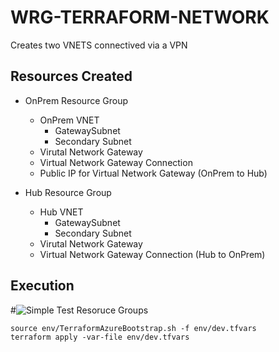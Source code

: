 # WRG-TERRAFORM-NETWORK

Creates two VNETS connectived via a VPN

## Resources Created
- OnPrem Resource Group
    - OnPrem VNET
        - GatewaySubnet
        - Secondary Subnet
    - Virutal Network Gateway
    - Virtual Network Gateway Connection
    - Public IP for Virtual Network Gateway (OnPrem to Hub)

- Hub Resource Group
    - Hub VNET
        - GatewaySubnet
        - Secondary Subnet
    - Virutal Network Gateway
    - Virtual Network Gateway Connection (Hub to OnPrem)

## Execution
#![Simple Test Resoruce Groups](../rg.png)

```
source env/TerraformAzureBootstrap.sh -f env/dev.tfvars
terraform apply -var-file env/dev.tfvars

```

